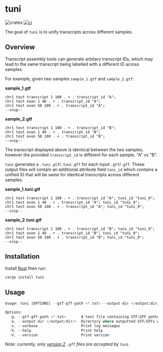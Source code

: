 # tuni

![crates](https://img.shields.io/crates/v/tuni)
[![ci](https://github.com/dzhang32/tuni/workflows/lint-test-package/badge.svg)](https://github.com/dzhang32/tuni/actions)

The goal of `tuni` is to unify transcripts across different samples.

## Overview

Transcript assembly tools can generate arbitary transcript IDs, which may lead to the same transcript being labelled with a different ID across samples.

For example, given two samples `sample_1.gtf` and `sample_2.gtf`:

**sample_1.gtf**

```text
chr1 test transcript 1 100 . + . transcript_id "A"; 
chr1 test exon 1 40 . + . transcript_id "A"; 
chr1 test exon 50 100 . + . transcript_id "A";
--snip-- 
```

**sample_2.gtf**

```text
chr1 test transcript 1 100 . + . transcript_id "B"; 
chr1 test exon 1 40 . + . transcript_id "B"; 
chr1 test exon 50 100 . + . transcript_id "B";
--snip-- 
```

The transcript displayed above is identical between the two samples, however the provided `transcript_id` is different for each sample, "A" vs "B".

`tuni` generates a `.tuni.gtf`/`.tuni.gff` for each input `.gtf`/`.gff`. These output files will contain an additional attribute field `tuni_id` which contains a unified ID that will be same for identical transcripts across different samples.

**sample_1.tuni.gtf**

```text
chr1 test transcript 1 100 . + . transcript_id "A"; tuni_id "tuni_0";
chr1 test exon 1 40 . + . transcript_id "A"; tuni_id "tuni_0";
chr1 test exon 50 100 . + . transcript_id "A"; tuni_id "tuni_0";
--snip-- 
```

**sample_2.tuni.gtf**

```text
chr1 test transcript 1 100 . + . transcript_id "B"; tuni_id "tuni_0";
chr1 test exon 1 40 . + . transcript_id "B"; tuni_id "tuni_0";
chr1 test exon 50 100 . + . transcript_id "B"; tuni_id "tuni_0";
--snip-- 
```

## Installation

Install [Rust](https://doc.rust-lang.org/book/ch01-01-installation.html) then run:

```bash
cargo install tuni
```

## Usage

```rust
Usage: tuni [OPTIONS] --gtf-gff-path <*.txt> --output-dir </output/dir/>

Options:
  -g, --gtf-gff-path <*.txt>       A text file containing GTF/GFF paths
  -o, --output-dir </output/dir/>  Directory where outputted GTF/GFFs will be stored
  -v, --verbose                    Print log messages
  -h, --help                       Print help
  -V, --version                    Print version
```

*Note: currently, only [version 2](https://www.ensembl.org/info/website/upload/gff.html) `.gff` files are accepted by `tuni`.*
